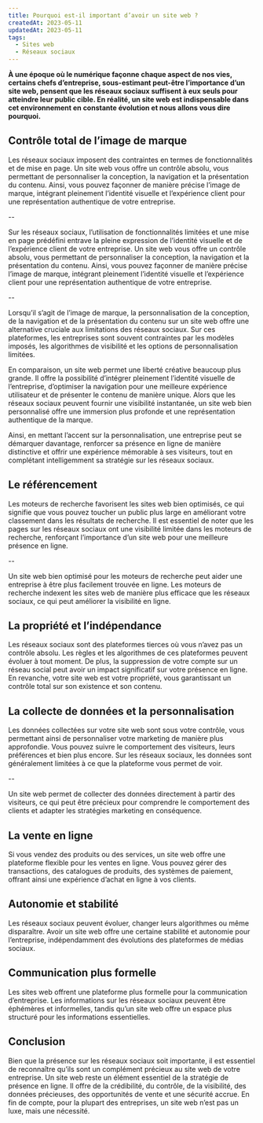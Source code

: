 ```yaml
---
title: Pourquoi est-il important d’avoir un site web ?
createdAt: 2023-05-11
updatedAt: 2023-05-11
tags:
  - Sites web
  - Réseaux sociaux
---
```


**À une époque où le numérique façonne chaque aspect de nos vies, certains chefs d’entreprise, sous-estimant peut-être l’importance d’un site web, pensent que les réseaux sociaux suffisent à eux seuls pour atteindre leur public cible. En réalité, un site web est indispensable dans cet environnement en constante évolution et nous allons vous dire pourquoi.**

## Contrôle total de l’image de marque

Les réseaux sociaux imposent des contraintes en termes de fonctionnalités et de mise en page. Un site web vous offre un contrôle absolu, vous permettant de personnaliser la conception, la navigation et la présentation du contenu. Ainsi, vous pouvez façonner de manière précise l’image de marque, intégrant pleinement l’identité visuelle et l’expérience client pour une représentation authentique de votre entreprise.

--

Sur les réseaux sociaux, l’utilisation de fonctionnalités limitées et une mise en page prédéfini entrave la pleine expression de l’identité visuelle et de l’expérience client de votre entreprise. Un site web vous offre un contrôle absolu, vous permettant de personnaliser la conception, la navigation et la présentation du contenu. Ainsi, vous pouvez façonner de manière précise l’image de marque, intégrant pleinement l’identité visuelle et l’expérience client pour une représentation authentique de votre entreprise.

--

Lorsqu’il s’agit de l’image de marque, la personnalisation de la conception, de la navigation et de la présentation du contenu sur un site web offre une alternative cruciale aux limitations des réseaux sociaux. Sur ces plateformes, les entreprises sont souvent contraintes par les modèles imposés, les algorithmes de visibilité et les options de personnalisation limitées.

En comparaison, un site web permet une liberté créative beaucoup plus grande. Il offre la possibilité d’intégrer pleinement l’identité visuelle de l’entreprise, d’optimiser la navigation pour une meilleure expérience utilisateur et de présenter le contenu de manière unique. Alors que les réseaux sociaux peuvent fournir une visibilité instantanée, un site web bien personnalisé offre une immersion plus profonde et une représentation authentique de la marque.

Ainsi, en mettant l’accent sur la personnalisation, une entreprise peut se démarquer davantage, renforcer sa présence en ligne de manière distinctive et offrir une expérience mémorable à ses visiteurs, tout en complétant intelligemment sa stratégie sur les réseaux sociaux.

## Le référencement

Les moteurs de recherche favorisent les sites web bien optimisés, ce qui signifie que vous pouvez toucher un public plus large en améliorant votre classement dans les résultats de recherche. Il est essentiel de noter que les pages sur les réseaux sociaux ont une visibilité limitée dans les moteurs de recherche, renforçant l’importance d’un site web pour une meilleure présence en ligne.

--

Un site web bien optimisé pour les moteurs de recherche peut aider une entreprise à être plus facilement trouvée en ligne. Les moteurs de recherche indexent les sites web de manière plus efficace que les réseaux sociaux, ce qui peut améliorer la visibilité en ligne.

## La propriété et l’indépendance

Les réseaux sociaux sont des plateformes tierces où vous n’avez pas un contrôle absolu. Les règles et les algorithmes de ces plateformes peuvent évoluer à tout moment. De plus, la suppression de votre compte sur un réseau social peut avoir un impact significatif sur votre présence en ligne. En revanche, votre site web est votre propriété, vous garantissant un contrôle total sur son existence et son contenu.

## La collecte de données et la personnalisation

Les données collectées sur votre site web sont sous votre contrôle, vous permettant ainsi de personnaliser votre marketing de manière plus approfondie. Vous pouvez suivre le comportement des visiteurs, leurs préférences et bien plus encore. Sur les réseaux sociaux, les données sont généralement limitées à ce que la plateforme vous permet de voir.

--

Un site web permet de collecter des données directement à partir des visiteurs, ce qui peut être précieux pour comprendre le comportement des clients et adapter les stratégies marketing en conséquence.

## La vente en ligne

Si vous vendez des produits ou des services, un site web offre une plateforme flexible pour les ventes en ligne. Vous pouvez gérer des transactions, des catalogues de produits, des systèmes de paiement, offrant ainsi une expérience d’achat en ligne à vos clients.

## Autonomie et stabilité

Les réseaux sociaux peuvent évoluer, changer leurs algorithmes ou même disparaître. Avoir un site web offre une certaine stabilité et autonomie pour l’entreprise, indépendamment des évolutions des plateformes de médias sociaux.

## Communication plus formelle

Les sites web offrent une plateforme plus formelle pour la communication d’entreprise. Les informations sur les réseaux sociaux peuvent être éphémères et informelles, tandis qu’un site web offre un espace plus structuré pour les informations essentielles.

## Conclusion

Bien que la présence sur les réseaux sociaux soit importante, il est essentiel de reconnaître qu’ils sont un complément précieux au site web de votre entreprise. Un site web reste un élément essentiel de la stratégie de présence en ligne. Il offre de la crédibilité, du contrôle, de la visibilité, des données précieuses, des opportunités de vente et une sécurité accrue. En fin de compte, pour la plupart des entreprises, un site web n’est pas un luxe, mais une nécessité.
